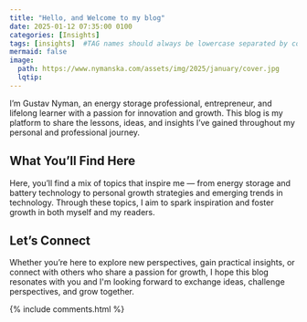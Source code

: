 ```yaml
---
title: "Hello, and Welcome to my blog"
date: 2025-01-12 07:35:00 0100
categories: [Insights]
tags: [insights]  #TAG names should always be lowercase separated by comma
mermaid: false
image: 
  path: https://www.nymanska.com/assets/img/2025/january/cover.jpg
  lqtip: 
---
```


I’m Gustav Nyman, an energy storage professional, entrepreneur, and lifelong learner with a passion for innovation and growth. This blog is my platform to share the lessons, ideas, and insights I’ve gained throughout my personal and professional journey.

##  What You’ll Find Here
Here, you’ll find a mix of topics that inspire me — from energy storage and battery technology to personal growth strategies and emerging trends in technology. Through these topics, I aim to spark inspiration and foster growth in both myself and my readers.

## Let’s Connect
Whether you’re here to explore new perspectives, gain practical insights, or connect with others who share a passion for growth, I hope this blog resonates with you and I'm looking forward to exchange ideas, challenge perspectives, and grow together.

{% include comments.html %}
